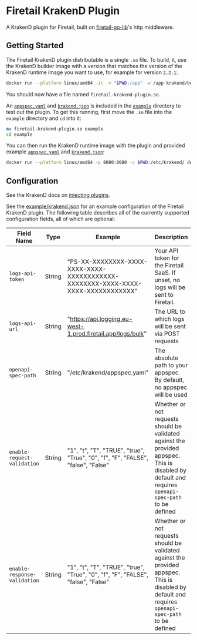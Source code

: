 # Firetail KrakenD Plugin

A KrakenD plugin for Firetail, built on [firetail-go-lib](https://github.com/FireTail-io/firetail-go-lib)'s http middleware.



## Getting Started

The Firetail KrakenD plugin distributable is a single `.so` file. To build, it, use the KrakenD builder image with a version that matches the version of the KrakenD runtime image you want to use, for example for version `2.2.1`:

```bash
docker run --platform linux/amd64 -it -v "$PWD:/app" -w /app krakend/builder:2.2.1 go build -buildmode=plugin -o firetail-krakend-plugin.so .
```

You should now have a file named `firetail-krakend-plugin.so`. 

An [`appspec.yaml`](./example/appspec.yaml) and [`krakend.json`](./example/krakend.json) is included in the [`example`](./example) directory to test out the plugin. To get this running, first move the `.so` file into the `example` directory and `cd` into it:

```bash
mv firetail-krakend-plugin.so example
cd example
```

You can then run the KrakenD runtime image with the plugin and provided example [`appspec.yaml`](./example/appspec.yaml) and [`krakend.json`](./example/krakend.json):

```bash
docker run --platform linux/amd64 -p 8080:8080 -v $PWD:/etc/krakend/ devopsfaith/krakend run --config /etc/krakend/krakend.json
```



## Configuration

See the KrakenD docs on [injecting plugins](https://www.krakend.io/docs/extending/injecting-plugins/).

See the [example/krakend.json](./example/krakend.json) for an example configuration of the Firetail KrakenD plugin. The following table describes all of the currently supported configuration fields, all of which are optional:

| Field Name                   | Type   | Example                                                      | Description                                                  |
| ---------------------------- | ------ | ------------------------------------------------------------ | ------------------------------------------------------------ |
| `logs-api-token`             | String | "PS-XX-XXXXXXXX-XXXX-XXXX-XXXX-XXXXXXXXXXXX-XXXXXXXX-XXXX-XXXX-XXXX-XXXXXXXXXXXX" | Your API token for the Firetail SaaS. If unset, no logs will be sent to Firetail. |
| `logs-api-url`               | String | "https://api.logging.eu-west-1.prod.firetail.app/logs/bulk"  | The URL to which logs will be sent via POST requests         |
| `openapi-spec-path`          | String | "/etc/krakend/appspec.yaml"                                  | The absolute path to your appspec. By default, no appspec will be used |
| `enable-request-validation`  | String | "1", "t", "T", "TRUE", "true", "True", "0", "f", "F", "FALSE", "false", "False" | Whether or not requests should be validated against the provided appspec. This is disabled by default and requires `openapi-spec-path` to be defined |
| `enable-response-validation` | String | "1", "t", "T", "TRUE", "true", "True", "0", "f", "F", "FALSE", "false", "False" | Whether or not requests should be validated against the provided appspec. This is disabled by default and requires `openapi-spec-path` to be defined |

